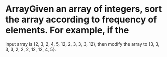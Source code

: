 # ArrayGiven an array of integers, sort the array according to frequency of elements. For example, if the 
input array is {2, 3, 2, 4, 5, 12, 2, 3, 3, 3, 12}, 
then modify the array to {3, 3, 3, 3, 2, 2, 2, 12, 12, 4, 5}. 

